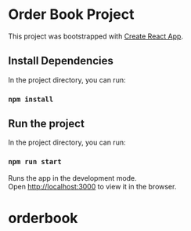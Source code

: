 # Order Book Project

This project was bootstrapped with [Create React App](https://github.com/facebook/create-react-app).

## Install Dependencies

In the project directory, you can run:

### `npm install`

## Run the project

In the project directory, you can run:

### `npm run start`

Runs the app in the development mode.\
Open [http://localhost:3000](http://localhost:3000) to view it in the browser.







# orderbook

